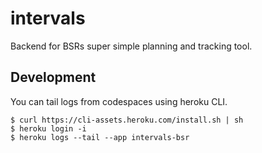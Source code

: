 # intervals

Backend for BSRs super simple planning and tracking tool.

## Development

You can tail logs from codespaces using heroku CLI.

```
$ curl https://cli-assets.heroku.com/install.sh | sh
$ heroku login -i
$ heroku logs --tail --app intervals-bsr
```